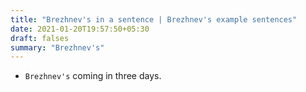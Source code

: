 ```yaml
---
title: "Brezhnev's in a sentence | Brezhnev's example sentences"
date: 2021-01-20T19:57:50+05:30
draft: falses
summary: "Brezhnev's"
---
```

- `Brezhnev's` coming in three days.
                 
